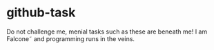 # github-task
Do not challenge me, menial tasks such as these are beneath me!
I am Falcone˜ and programming runs in the veins.
